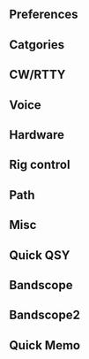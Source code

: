 ## Preferences



## Catgories

## CW/RTTY


## Voice

## Hardware


## Rig control

## Path


## Misc


## Quick QSY


## Bandscope


## Bandscope2


## Quick Memo

